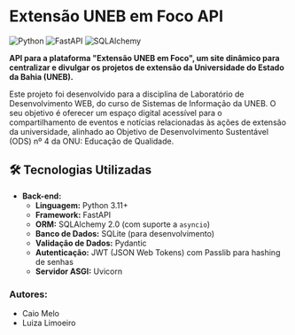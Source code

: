 # Extensão UNEB em Foco API

![Python](https://img.shields.io/badge/Python-3.11+-blue.svg)
![FastAPI](https://img.shields.io/badge/FastAPI-0.110+-green.svg)
![SQLAlchemy](https://img.shields.io/badge/SQLAlchemy-2.0-red.svg)

**API para a plataforma "Extensão UNEB em Foco", um site dinâmico para centralizar e divulgar os projetos de extensão da Universidade do Estado da Bahia (UNEB).**

Este projeto foi desenvolvido para a disciplina de Laboratório de Desenvolvimento WEB, do curso de Sistemas de Informação da UNEB. O seu objetivo é oferecer um espaço digital acessível para o compartilhamento de eventos e notícias relacionadas às ações de extensão da universidade, alinhado ao Objetivo de Desenvolvimento Sustentável (ODS) nº 4 da ONU: Educação de Qualidade.

## 🛠️ Tecnologias Utilizadas

* **Back-end:**
    * **Linguagem:** Python 3.11+
    * **Framework:** FastAPI
    * **ORM:** SQLAlchemy 2.0 (com suporte a `asyncio`)
    * **Banco de Dados:** SQLite (para desenvolvimento)
    * **Validação de Dados:** Pydantic
    * **Autenticação:** JWT (JSON Web Tokens) com Passlib para hashing de senhas
    * **Servidor ASGI:** Uvicorn

### Autores:

* Caio Melo
* Luiza Limoeiro